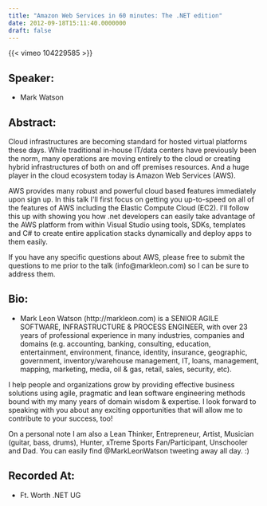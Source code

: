 ```yaml
---
title: "Amazon Web Services in 60 minutes: The .NET edition"
date: 2012-09-18T15:11:40.0000000
draft: false
---
```


{{< vimeo 104229585 >}}

## Speaker:

 - Mark Watson

## Abstract:

<p>Cloud infrastructures are becoming standard for hosted virtual platforms these days. While traditional in-house IT/data centers have previously been the norm, many operations are moving entirely to the cloud or creating hybrid infrastructures of both on and off premises resources. And a huge player in the cloud ecosystem today is Amazon Web Services (AWS).</p><p> 
AWS provides many robust and powerful cloud based features immediately upon sign up. In this talk I'll first focus on getting you up-to-speed on all of the features of AWS including the Elastic Compute Cloud (EC2). I'll follow this up with showing you how .net developers can easily take advantage of the AWS platform from within Visual Studio using tools, SDKs, templates and C# to create entire application stacks dynamically and deploy apps to them easily. </p><p> 
If you have any specific questions about AWS, please free to submit the questions to me prior to the talk (info@markleon.com) so I can be sure to address them.
</p>

## Bio:

 - <p>Mark Leon Watson (http://markleon.com) is a SENIOR AGILE SOFTWARE, INFRASTRUCTURE & PROCESS ENGINEER, with over 23 years of professional experience in many industries, companies and domains (e.g. accounting, banking, consulting, education, entertainment, environment, finance, identity, insurance, geographic, government, inventory/warehouse management, IT, loans, management, mapping, marketing, media, oil & gas, retail, sales, security, etc). </p><p>
 I help people and organizations grow by providing effective business solutions using agile, pragmatic and lean software engineering methods bound with my many years of domain wisdom & expertise. I look forward to speaking with you about any exciting opportunities that will allow me to contribute to your success, too! </p><p> 
On a personal note I am also a Lean Thinker, Entrepreneur, Artist, Musician (guitar, bass, drums), Hunter, xTreme Sports Fan/Participant, Unschooler and Dad. You can easily find @MarkLeonWatson tweeting away all day. :)
</p>

## Recorded At:

 - Ft. Worth .NET UG

